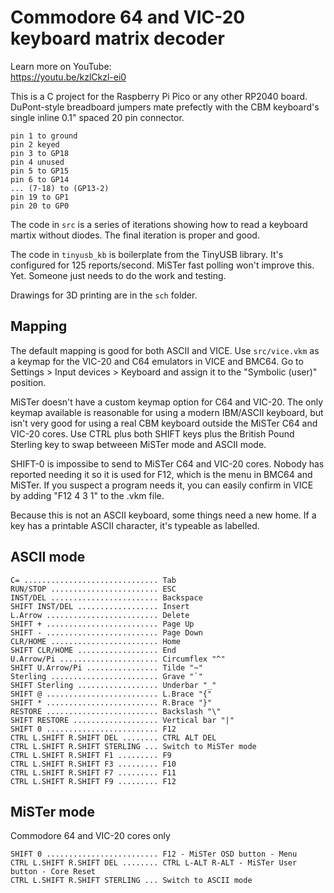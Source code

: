 # Commodore 64 and VIC-20 keyboard matrix decoder

Learn more on YouTube:<br>
https://youtu.be/kzlCkzl-ei0

This is a C project for the Raspberry Pi Pico or any other RP2040 board.
DuPont-style breadboard jumpers mate prefectly with the CBM keyboard's
single inline 0.1" spaced 20 pin connector.

```
pin 1 to ground
pin 2 keyed
pin 3 to GP18
pin 4 unused
pin 5 to GP15
pin 6 to GP14
... (7-18) to (GP13-2)
pin 19 to GP1
pin 20 to GP0
```

The code in `src` is a series of iterations showing how to read a
keyboard martix without diodes. The final iteration is proper and good.

The code in `tinyusb_kb` is boilerplate from the TinyUSB library.
It's configured for 125 reports/second. MiSTer fast polling won't
improve this. Yet. Someone just needs to do the work and testing.

Drawings for 3D printing are in the `sch` folder.

## Mapping

The default mapping is good for both ASCII and VICE. Use `src/vice.vkm`
as a keymap for the VIC-20 and C64 emulators in VICE and BMC64.
Go to Settings > Input devices > Keyboard and assign it to the
"Symbolic (user)" position.

MiSTer doesn't have a custom keymap option for C64 and VIC-20. The only keymap
available is reasonable for using a modern IBM/ASCII keyboard, but isn't very
good for using a real CBM keyboard outside the MiSTer C64 and VIC-20 cores.
Use CTRL plus both SHIFT keys plus the British Pound Sterling key
to swap betweeen MiSTer mode and ASCII mode.

SHIFT-0 is impossibe to send to MiSTer C64 and VIC-20 cores. Nobody has
reported needing it so it is used for F12, which is the menu in BMC64
and MiSTer. If you suspect a program needs it, you can easily confirm
in VICE by adding "F12 4 3 1" to the .vkm file.

Because this is not an ASCII keyboard, some things need a new home.
If a key has a printable ASCII character, it's typeable as labelled.

## ASCII mode
```
C= .............................. Tab
RUN/STOP ........................ ESC
INST/DEL ........................ Backspace
SHIFT INST/DEL .................. Insert
L.Arrow ......................... Delete
SHIFT + ......................... Page Up
SHIFT - ......................... Page Down
CLR/HOME ........................ Home
SHIFT CLR/HOME .................. End
U.Arrow/Pi ...................... Circumflex "^"
SHIFT U.Arrow/Pi ................ Tilde "~"
Sterling ........................ Grave "`"
SHIFT Sterling .................. Underbar "_"
SHIFT @ ......................... L.Brace "{"
SHIFT * ......................... R.Brace "}"
RESTORE ......................... Backslash "\"
SHIFT RESTORE ................... Vertical bar "|"
SHIFT 0 ......................... F12
CTRL L.SHIFT R.SHIFT DEL ........ CTRL ALT DEL
CTRL L.SHIFT R.SHIFT STERLING ... Switch to MiSTer mode
CTRL L.SHIFT R.SHIFT F1 ......... F9
CTRL L.SHIFT R.SHIFT F3 ......... F10
CTRL L.SHIFT R.SHIFT F7 ......... F11
CTRL L.SHIFT R.SHIFT F9 ......... F12

```

## MiSTer mode
Commodore 64 and VIC-20 cores only
```
SHIFT 0 ......................... F12 - MiSTer OSD button - Menu
CTRL L.SHIFT R.SHIFT DEL ........ CTRL L-ALT R-ALT - MiSTer User button - Core Reset
CTRL L.SHIFT R.SHIFT STERLING ... Switch to ASCII mode
```
